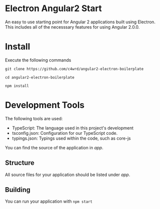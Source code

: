 Electron Angular2 Start
=======================

An easy to use starting point for Angular 2 applications built using Electron. This includes all of the necesssary features for using Angular 2.0.0.

Install
=======

Execute the following commands

`git clone https://github.com/c4wrd/angular2-electron-boilerplate`

`cd angular2-electron-boilerplate`

`npm install`


Development Tools
=================

The following tools are used:
- TypeScript: The language used in this project's development
- tsconfig.json: Configuration for our TypeScript code.
- typings.json: Typings used within the code, such as core-js

You can find the source of the application in *app*.

Structure
---------

All source files for your application should be listed under *app*.

Building
--------

You can run your application with `npm start`
